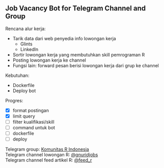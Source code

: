 ## Job Vacancy Bot for Telegram Channel and Group

Rencana alur kerja:

-   Tarik data dari web penyedia info lowongan kerja
    -   Glints
    -   LinkedIn
-   Sortir lowongan kerja yang membutuhkan skill pemrograman R
-   Posting lowongan kerja ke channel
-   Fungsi lain: forward pesan berisi lowongan kerja dari grup ke channel

Kebutuhan:

-   Dockerfile
-   Deploy bot

Progres:

-   [x] format postingan
-   [x] limit query
-   [ ] filter kualifikasi/skill
-   [ ] command untuk bot
-   [ ] dockerfile
-   [ ] deploy

Telegram group: [Komunitas R Indonesia](https://t.me/GNURIndonesia)  
Telegram channel lowongan R: [\@gnuridjobs](https://t.me/gnuridjobs)   
Telegram channel feed artikel R: [\@feed_r](https://t.me/feed_r)
